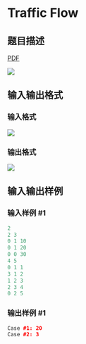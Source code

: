 # Traffic Flow

## 题目描述

[problemUrl]: https://uva.onlinejudge.org/index.php?option=com_onlinejudge&Itemid=8&category=20&page=show_problem&problem=1783

[PDF](https://uva.onlinejudge.org/external/108/p10842.pdf)

![](https://cdn.luogu.com.cn/upload/vjudge_pic/UVA10842/f70104c28f72da2be240fbc9a9712f2251514431.png)

## 输入输出格式

### 输入格式

![](https://cdn.luogu.com.cn/upload/vjudge_pic/UVA10842/76f7bcde300ea66c79f4fb7ad557b21fd94b6838.png)

### 输出格式

![](https://cdn.luogu.com.cn/upload/vjudge_pic/UVA10842/cc5cf724013c5f8a5af9c45256b0491d2335ad3f.png)

## 输入输出样例

### 输入样例 #1

```cpp
2
2 3
0 1 10
0 1 20
0 0 30
4 5
0 1 1
3 1 2
1 2 3
2 3 4
0 2 5
```


### 输出样例 #1

```cpp
Case #1: 20
Case #2: 3
```


